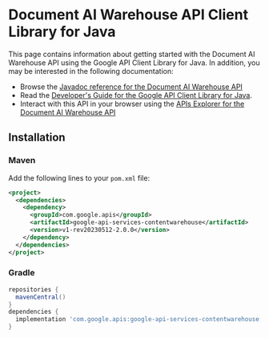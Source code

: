 # Document AI Warehouse API Client Library for Java



This page contains information about getting started with the Document AI Warehouse API
using the Google API Client Library for Java. In addition, you may be interested
in the following documentation:

* Browse the [Javadoc reference for the Document AI Warehouse API][javadoc]
* Read the [Developer's Guide for the Google API Client Library for Java][google-api-client].
* Interact with this API in your browser using the [APIs Explorer for the Document AI Warehouse API][api-explorer]

## Installation

### Maven

Add the following lines to your `pom.xml` file:

```xml
<project>
  <dependencies>
    <dependency>
      <groupId>com.google.apis</groupId>
      <artifactId>google-api-services-contentwarehouse</artifactId>
      <version>v1-rev20230512-2.0.0</version>
    </dependency>
  </dependencies>
</project>
```

### Gradle

```gradle
repositories {
  mavenCentral()
}
dependencies {
  implementation 'com.google.apis:google-api-services-contentwarehouse:v1-rev20230512-2.0.0'
}
```

[javadoc]: https://googleapis.dev/java/google-api-services-contentwarehouse/latest/index.html
[google-api-client]: https://github.com/googleapis/google-api-java-client/
[api-explorer]: https://developers.google.com/apis-explorer/#p/contentwarehouse/v1/
